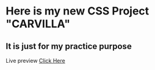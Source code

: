 # Here is my new CSS Project "CARVILLA"
## It is just for my practice purpose

Live preview <a href="https://css-project-carvilla.netlify.app/">Click Here</a>
